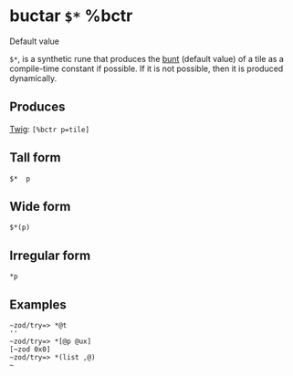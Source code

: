 buctar `$*` %bctr
==========================

Default value

`$*`, is a synthetic rune that produces the [bunt]() (default value) of
a tile as a compile-time constant if possible. If it is not possible,
then it is produced dynamically.

Produces
--------

[Twig](): `[%bctr p=tile]`

Tall form
---------

    $*  p

Wide form
---------

    $*(p)

Irregular form
--------------

    *p

Examples
--------

    ~zod/try=> *@t
    ''
    ~zod/try=> *[@p @ux]
    [~zod 0x0]
    ~zod/try=> *(list ,@)
    ~

